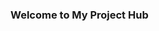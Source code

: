 ### Welcome to My Project Hub

<!--
**rscalise88/rscalise88** is a ✨ _special_ ✨ repository because its `README.md` (this file) appears on your GitHub profile.

Business analyst with a background in data validation, predictive modeling, and ArcGIS with skills in Excel, Python, and SQL from University of Texas at Austin’s data analytics boot camp.  In a team of four, recently developed a movie recommendation algorithm using data sets from IMDb, Python, Flask, and the K-means machine learning algorithm.  Constantly striving to find ways to streamline, automate and improve the throughput of myself and my colleagues through new skills and insights.  Most enjoy working on open-ended problem solving endeavors and applying skills to challenging data-centric projects.  High attention to detail, quick learning and ability to work with and train set me apart and make me an invaluable part of your team.
